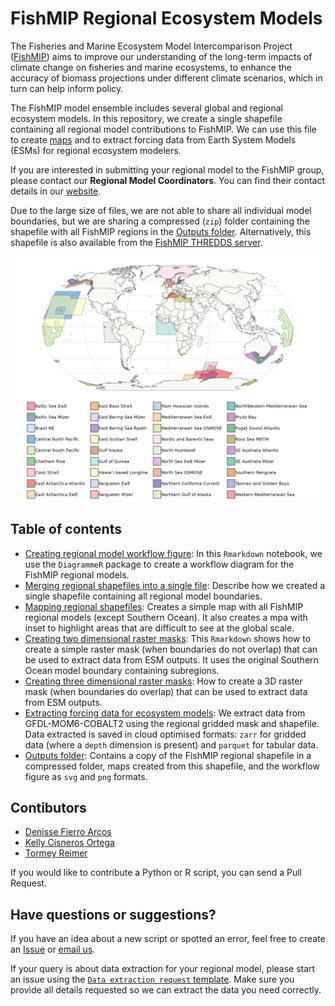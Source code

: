 # FishMIP Regional Ecosystem Models
The Fisheries and Marine Ecosystem Model Intercomparison Project ([FishMIP](https://fish-mip.github.io/)) aims to improve our understanding of the long-term impacts of climate change on fisheries and marine ecosystems, to enhance the accuracy of biomass projections under different climate scenarios, which in turn can help inform policy.  
  
The FishMIP model ensemble includes several global and regional ecosystem models. In this repository, we create a single shapefile containing all regional model contributions to FishMIP. We can use this file to create [maps](Outputs/FishMIP_regional_models.pdf) and to extract forcing data from Earth System Models (ESMs) for regional ecosystem modelers.  
  
If you are interested in submitting your regional model to the FishMIP group, please contact our **Regional Model Coordinators**. You can find their contact details in our [website](https://fish-mip.github.io/).  
  
Due to the large size of files, we are not able to share all individual model boundaries, but we are sharing a compressed (`zip`) folder containing the shapefile with all FishMIP regions in the [Outputs folder](Outputs/FishMIP_regional_models.zip). Alternatively, this shapefile is also available from the [FishMIP THREDDS server](http://portal.sf.utas.edu.au/thredds/catalog/gem/fishmip/FishMIP_regions/catalog.html).  
  
![Map of FishMIP regional models](Outputs/FishMIP_regional_models.png)

## Table of contents
- [Creating regional model workflow figure](00_Regional_model_workflow.md): In this `Rmarkdown` notebook, we use the `DiagrammeR` package to create a workflow diagram for the FishMIP regional models.
- [Merging regional shapefiles into a single file](Scripts/01_Merging_Regional_Shapefiles.md): Describe how we created a single shapefile containing all regional model boundaries.  
- [Mapping regional shapefiles](Scripts/02_Mapping_Regional_Models.md): Creates a simple map with all FishMIP regional models (except Southern Ocean). It also creates a mpa with inset to highlight areas that are difficult to see at the global scale.  
- [Creating two dimensional raster masks](Scripts/03a_Regional_Models_2DMasks.md): This `Rmarkdown` shows how to create a simple raster mask (when boundaries do not overlap) that can be used to extract data from ESM outputs. It uses the original Southern Ocean model boundary containing subregions.     
- [Creating three dimensional raster masks](Scripts/03b_Regional_Models_3DMasks.md): How to create a 3D raster mask (when boundaries do overlap) that can be used to extract data from ESM outputs.  
- [Extracting forcing data for ecosystem models](Scripts/04_regional_data_extractions.ipynb): We extract data from GFDL-MOM6-COBALT2 using the regional gridded mask and shapefile. Data extracted is saved in cloud optimised formats: `zarr` for gridded data (where a `depth` dimension is present) and `parquet` for tabular data.  
- [Outputs folder](Outputs/): Contains a copy of the FishMIP regional shapefile in a compressed folder, maps created from this shapefile, and the workflow figure as `svg` and `png` formats.  

## Contibutors
- [Denisse Fierro Arcos](https://github.com/lidefi87)  
- [Kelly Cisneros Ortega](https://github.com/kortegac)  
- [Tormey Reimer](https://github.com/stormeyseas)  

If you would like to contribute a Python or R script, you can send a Pull Request.  

## Have questions or suggestions?
If you have an idea about a new script or spotted an error, feel free to create an [Issue](https://github.com/Fish-MIP/FishMIP_regions/issues) or [email us](mailto:fishmip.coordinators@gmail.com).  
  
If your query is about data extraction for your regional model, please start an issue using the [`Data extraction request` template](https://github.com/Fish-MIP/FishMIP_regions/issues/new?assignees=lidefi87&labels=&projects=&template=data-extraction-request.md&title=Data+extraction+request). Make sure you provide all details requested so we can extract the data you need correctly.  

